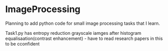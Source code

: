 # ImageProcessing

Planning to add python code for small image processing tasks that I learn.

Task1.py has entropy reduction grayscale iamges after histogram equalisaation(contrast enhancement) - have to read research papers in this to be cconfident
